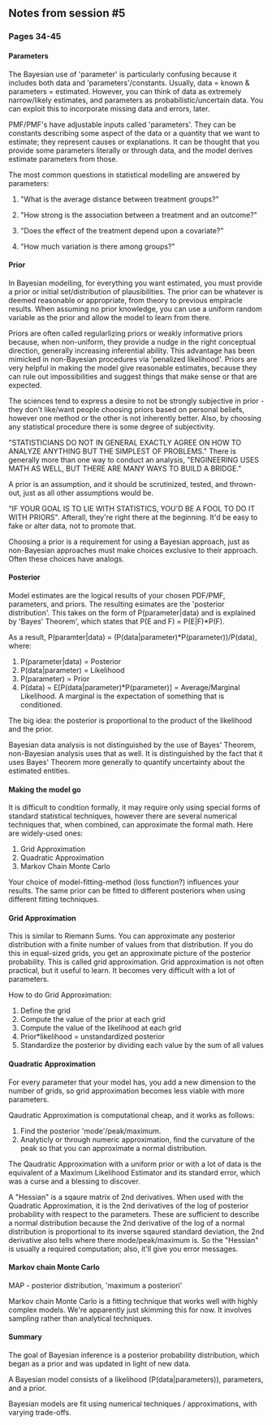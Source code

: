 ## Notes from session #5
### Pages 34-45


#### Parameters

The Bayesian use of 'parameter' is particularly confusing because it includes both data and 'parameters'/constants. Usually, data = known & parameters = estimated. However, you can think of data as extremely narrow/likely estimates, and parameters as probabilistic/uncertain data. You can exploit this to incorporate missing data and errors, later.

PMF/PMF's have adjustable inputs called 'parameters'. They can be constants describing some aspect of the data or a quantity that we want to estimate; they represent causes or explanations. It can be thought that you provide some parameters literally or through data, and the model derives estimate parameters from those.

The most common questions in statistical modelling are answered by parameters:

1. "What is the average distance between treatment groups?"

2. "How strong is the association between a treatment and an outcome?"

3. "Does the effect of the treatment depend upon a covariate?"

4. "How much variation is there among groups?"

#### Prior

In Bayesian modelling, for everything you want estimated, you must provide a prior or initial set/distribution of plausibilities. The prior can be whatever is deemed reasonable or appropriate, from theory to previous empiracle results. When assuming no prior knowledge, you can use a uniform random variable as the prior and allow the model to learn from there.

Priors are often called regularlizing priors or weakly informative priors because, when non-uniform, they provide a nudge in the right conceptual direction, generally increasing inferential ability. This advantage has been mimicked in non-Bayesian procedures via 'penalized likelihood'. Priors are very helpful in making the model give reasonable estimates, because they can rule out impossibilities and suggest things that make sense or that are expected.

The sciences tend to express a desire to not be strongly subjective in prior - they don't like/want people choosing priors based on personal beliefs, however one method or the other is not inherently better. Also, by choosing any statistical procedure there is some degree of subjectivity.

"STATISTICIANS DO NOT IN GENERAL EXACTLY AGREE ON HOW TO ANALYZE ANYTHING BUT THE SIMPLEST OF PROBLEMS." There is generally more than one way to conduct an analysis, "ENGINEERING USES MATH AS WELL, BUT THERE ARE MANY WAYS TO BUILD A BRIDGE."

A prior is an assumption, and it should be scrutinized, tested, and thrown-out, just as all other assumptions would be.

"IF YOUR GOAL IS TO LIE WITH STATISTICS, YOU'D BE A FOOL TO DO IT WITH PRIORS". Afterall, they're right there at the beginning. It'd be easy to fake or alter data, not to promote that.

Choosing a prior is a requirement for using a Bayesian approach, just as non-Bayesian approaches must make choices exclusive to their approach. Often these choices have analogs.

#### Posterior

Model estimates are the logical results of your chosen PDF/PMF, parameters, and priors. The resulting esimates are the 'posterior distribution'. This takes on the form of P(parameter|data) and is explained by 'Bayes' Theorem', which states that P(E and F) = P(E|F)*P(F).

As a result, P(paramter|data) = (P(data|parameter)*P(parameter))/P(data), where:

1. P(parameter|data) = Posterior
2. P(data|parameter) = Likelihood
3. P(parameter) = Prior
4. P(data) = E[P(data|parameter)*P(parameter)] = Average/Marginal Likelihood. A marginal is the expectation of something that is conditioned.

The big idea: the posterior is proportional to the product of the likelihood and the prior.

Bayesian data analysis is not distinguished by the use of Bayes' Theorem, non-Bayesian analysis uses that as well. It is distinguished by the fact that it uses Bayes' Theorem more generally to quantify uncertainty about the estimated entities.

#### Making the model go

It is difficult to condition formally, it may require only using special forms of standard statistical techniques, however there are several numerical techniques that, when combined, can approximate the formal math. Here are widely-used ones:

1. Grid Approximation
2. Quadratic Approximation
3. Markov Chain Monte Carlo

Your choice of model-fitting-method (loss function?) influences your results. The same prior can be fitted to different posteriors when using different fitting techniques.

#### Grid Approximation

This is similar to Riemann Sums. You can approximate any posterior distribution with a finite number of values from that distribution. If you do this in equal-sized grids, you get an approximate picture of the posterior probability. This is called grid approximation. Grid approximation is not often practical, but it useful to learn. It becomes very difficult with a lot of parameters. 

How to do Grid Approximation:

1. Define the grid
2. Compute the value of the prior at each grid
3. Compute the value of the likelihood at each grid
4. Prior*likelihood = unstandardized posterior
5. Standardize the posterior by dividing each value by the sum of all values

#### Quadratic Approximation

For every parameter that your model has, you add a new dimension to the number of grids, so grid approximation becomes less viable with more parameters.

Qaudratic Approximation is computational cheap, and it works as follows:

1. Find the posterior 'mode'/peak/maximum.
2. Analyticly or through numeric approximation, find the curvature of the peak so that you can approximate a normal distribution.

The Qaudratic Approximation with a uniform prior or with a lot of data is the equivalent of a Maximum Likelihood Estimator and its standard error, which was a curse and a blessing to discover.

A "Hessian" is a sqaure matrix of 2nd derivatives. When used with the Quadratic Approximation, it is the 2nd derivatives of the log of posterior probability with respect to the parameters. These are sufficient to describe a normal distribution because the 2nd derivative of the log of a normal distribution is proportional to its inverse sqaured standard deviation, the 2nd derivative also tells where there mode/peak/maximum is. So the "Hessian" is usually a required computation; also, it'll give you error messages.

#### Markov chain Monte Carlo

MAP - posterior distribution, 'maximum a posteriori'

Markov chain Monte Carlo is a fitting technique that works well with highly complex models. We're apparently just skimming this for now. It involves sampling rather than analytical techniques.

#### Summary

The goal of Bayesian inference is a posterior probability distribution, which began as a prior and was updated in light of new data.

A Bayesian model consists of a likelihood (P(data|parameters)), parameters, and a prior.

Bayesian models are fit using numerical techniques / approximations, with varying trade-offs.